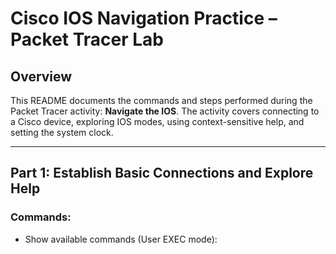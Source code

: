 # Cisco IOS Navigation Practice – Packet Tracer Lab

## Overview

This README documents the commands and steps performed during the Packet Tracer activity: **Navigate the IOS**. The activity covers connecting to a Cisco device, exploring IOS modes, using context-sensitive help, and setting the system clock.

---

## Part 1: Establish Basic Connections and Explore Help

### Commands:

- Show available commands (User EXEC mode):
